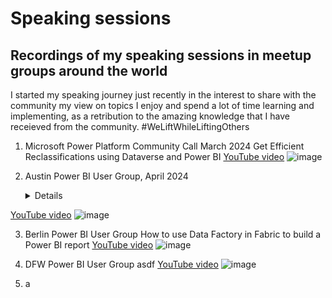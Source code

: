 # Speaking sessions

## Recordings of my speaking sessions in meetup groups around the world

I started my speaking journey just recently in the interest to share with the community my view on topics I enjoy and spend a lot of time learning and implementing, as a retribution to the amazing knowledge that I have receieved from the community. #WeLiftWhileLiftingOthers

1. Microsoft Power Platform Community Call March 2024
   <detials>
   Get Efficient Reclassifications using Dataverse and Power BI
   [YouTube video](https://youtu.be/IE91YxBWqvQ?si=0ZyGXA4xpy9wRlEY)
  ![image](https://github.com/user-attachments/assets/57a76baa-77da-4a59-8e0a-a1893f7b9aab)
   </details>

2. Austin Power BI User Group, April 2024
   <details>
   Build a Power BI report with new Dataflows Gen2
[YouTube video](https://youtu.be/BI7s4bBVw5o?si=-pecrge345hzYN9T)
![image](https://github.com/user-attachments/assets/17eba121-ab6a-4116-9724-2a30e79f90b7)
</details>

3. Berlin Power BI User Group
   How to use Data Factory in Fabric to build a Power BI report
   [YouTube video](https://youtu.be/-_vCr6EUFAQ?si=A9_1yYK6KKSYJ9Kc)
   ![image](https://github.com/user-attachments/assets/8c7935c1-2bf7-4aab-8af2-d08ebbcd0313)

4. DFW Power BI User Group
   asdf
   [YouTube video](https://youtu.be/VtZ9v26PdxA?si=FZRw1LxqK36VxAZR)
   ![image](https://github.com/user-attachments/assets/e48ea1b0-3c33-43d7-abac-ab668b01f3fd)

5. a

